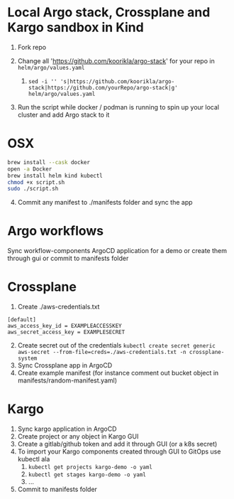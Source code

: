 # Local Argo stack, Crossplane and Kargo sandbox in Kind

1. Fork repo
2. Change all 'https://github.com/koorikla/argo-stack' for your repo in `helm/argo/values.yaml`
   1. `sed -i '' 's|https://github.com/koorikla/argo-stack|https://github.com/yourRepo/argo-stack|g' helm/argo/values.yaml`

3. Run the script while docker / podman is running to spin up your local cluster and add Argo stack to it
 
# OSX
```bash
brew install --cask docker
open -a Docker
brew install helm kind kubectl
chmod +x script.sh
sudo ./script.sh
```

4. Commit any manifest to ./manifests folder and sync the app

# Argo workflows

Sync workflow-components ArgoCD application for a demo or create them through gui or commit to manifests folder

# Crossplane

1. Create ./aws-credentials.txt
```
[default]  
aws_access_key_id = EXAMPLEACCESSKEY  
aws_secret_access_key = EXAMPLESECRET
```
2. Create secret out of the credentials
`kubectl create secret generic aws-secret --from-file=creds=./aws-credentials.txt -n crossplane-system`
3. Sync Crossplane app in ArgoCD
4. Create example manifest (for instance comment out bucket object in manifests/random-manifest.yaml)

# Kargo
1. Sync kargo application in ArgoCD
2. Create project or any object in Kargo GUI
3. Create a gitlab/github token and add it through GUI (or a k8s secret)
4. To import your Kargo components created through GUI to GitOps use kubectl ala
   1. `kubectl get projects kargo-demo -o yaml`
   2. `kubectl get stages kargo-demo -o yaml`
   3. ...
5. Commit to manifests folder